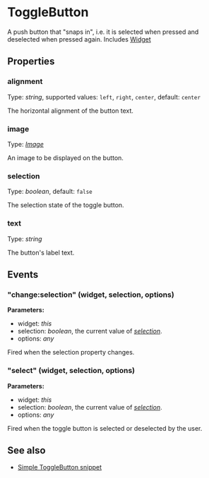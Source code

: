 ---
---
# ToggleButton

A push button that "snaps in", i.e. it is selected when pressed and deselected when pressed again.
Includes [Widget](Widget.md)

## Properties

### alignment

Type: *string*, supported values: `left`, `right`, `center`, default: `center`

The horizontal alignment of the button text.

### image

Type: *[Image](../types.md#image)*

An image to be displayed on the button.

### selection

Type: *boolean*, default: `false`

The selection state of the toggle button.

### text

Type: *string*

The button's label text.


## Events

### "change:selection" (widget, selection, options)

**Parameters:** 

- widget: *this*
- selection: *boolean*, the current value of *[selection](#selection)*.
- options: *any*

Fired when the selection property changes.


### "select" (widget, selection, options)

**Parameters:** 

- widget: *this*
- selection: *boolean*, the current value of *[selection](#selection)*.
- options: *any*

Fired when the toggle button is selected or deselected by the user.



## See also

- [Simple ToggleButton snippet](https://github.com/eclipsesource/tabris-js/tree/v1.10.0/snippets/togglebutton/togglebutton.js)
